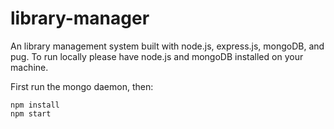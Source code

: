 # library-manager
An library management system built with node.js, express.js, mongoDB, and pug. To run locally please have node.js and mongoDB installed on your machine.

First run the mongo daemon, then:

    npm install
    npm start
